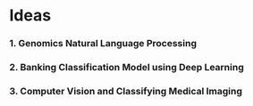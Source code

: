 # Ideas

### 1. Genomics Natural Language Processing
### 2. Banking Classification Model using Deep Learning
### 3. Computer Vision and Classifying Medical Imaging
